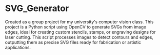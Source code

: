 # SVG_Generator
Created as a group project for my university's computer vision class. This project is a Python script using OpenCV to generate SVGs from image edges, ideal for creating custom stencils, stamps, or engraving designs for laser cutting. This script processes images to detect contours and edges, outputting them as precise SVG files ready for fabrication or artistic applications.
